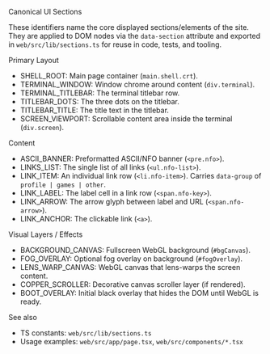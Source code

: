 Canonical UI Sections

These identifiers name the core displayed sections/elements of the site. They are applied to DOM nodes via the `data-section` attribute and exported in `web/src/lib/sections.ts` for reuse in code, tests, and tooling.

Primary Layout
- SHELL_ROOT: Main page container (`main.shell.crt`).
- TERMINAL_WINDOW: Window chrome around content (`div.terminal`).
- TERMINAL_TITLEBAR: The terminal titlebar row.
- TITLEBAR_DOTS: The three dots on the titlebar.
- TITLEBAR_TITLE: The title text in the titlebar.
- SCREEN_VIEWPORT: Scrollable content area inside the terminal (`div.screen`).

Content
- ASCII_BANNER: Preformatted ASCII/NFO banner (`<pre.nfo>`).
- LINKS_LIST: The single list of all links (`<ul.nfo-list>`).
- LINK_ITEM: An individual link row (`<li.nfo-item>`). Carries `data-group` of `profile | games | other`.
- LINK_LABEL: The label cell in a link row (`<span.nfo-key>`).
- LINK_ARROW: The arrow glyph between label and URL (`<span.nfo-arrow>`).
- LINK_ANCHOR: The clickable link (`<a>`).

Visual Layers / Effects
- BACKGROUND_CANVAS: Fullscreen WebGL background (`#bgCanvas`).
- FOG_OVERLAY: Optional fog overlay on background (`#fogOverlay`).
- LENS_WARP_CANVAS: WebGL canvas that lens-warps the screen content.
- COPPER_SCROLLER: Decorative canvas scroller layer (if rendered).
- BOOT_OVERLAY: Initial black overlay that hides the DOM until WebGL is ready.

See also
- TS constants: `web/src/lib/sections.ts`
- Usage examples: `web/src/app/page.tsx`, `web/src/components/*.tsx`

